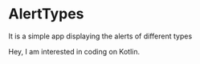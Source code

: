 # AlertTypes
It is a simple app displaying the alerts of different types

Hey, I am interested in coding on Kotlin.


